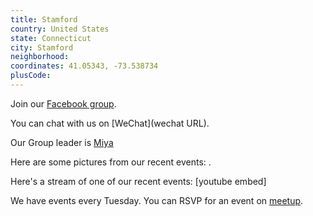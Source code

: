 ```yaml
---
title: Stamford
country: United States
state: Connecticut
city: Stamford
neighborhood: 
coordinates: 41.05343, -73.538734
plusCode:
---
```

Join our [Facebook group](https://www.facebook.com/groups/free.code.camp.stamford).

You can chat with us on [WeChat](wechat URL).

Our Group leader is [Miya](freecodecamp.org/miya)

Here are some pictures from our recent events:
![]().

Here's a stream of one of our recent events:
[youtube embed]

We have events every Tuesday. You can RSVP for an event on [meetup](meetupurl).

